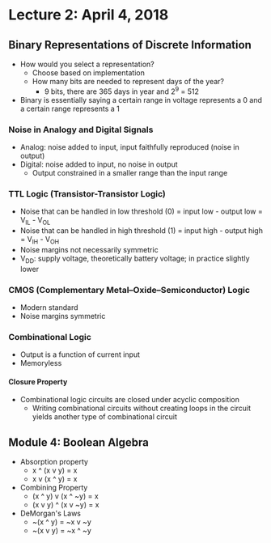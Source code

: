 # Lecture 2: April 4, 2018
## Binary Representations of Discrete Information
* How would you select a representation?
  * Choose based on implementation
  * How many bits are needed to represent days of the year?
    * 9 bits, there are 365 days in year and 2<sup>9</sup> = 512
* Binary is essentially saying a certain range in voltage represents a 0 and a certain range represents a 1
### Noise in Analogy and Digital Signals
* Analog: noise added to input, input faithfully reproduced (noise in output)
* Digital: noise added to input, no noise in output
  * Output constrained in a smaller range than the input range
### TTL Logic (Transistor-Transistor Logic)
* Noise that can be handled in low threshold (0) = input low - output low = V<sub>IL</sub> - V<sub>OL</sub>
* Noise that can be handled in high threshold (1) = input high - output high = V<sub>IH</sub> - V<sub>OH</sub>
* Noise margins not necessarily symmetric
* V<sub>DD</sub>: supply voltage, theoretically battery voltage; in practice slightly lower
### CMOS (Complementary Metal–Oxide–Semiconductor) Logic
* Modern standard
* Noise margins symmetric
### Combinational Logic
* Output is a function of current input
* Memoryless
#### Closure Property
* Combinational logic circuits are closed under acyclic composition
  * Writing combinational circuits without creating loops in the circuit yields another type of combinational circuit
## Module 4: Boolean Algebra
* Absorption property
  * x ^ (x v y) = x 
  * x v (x ^ y) = x
* Combining Property
  * (x ^ y) v (x ^ ~y) = x
  * (x v y) ^ (x v ~y) = x
* DeMorgan's Laws
  * ~(x ^ y) = ~x v ~y
  * ~(x v y) = ~x ^ ~y
